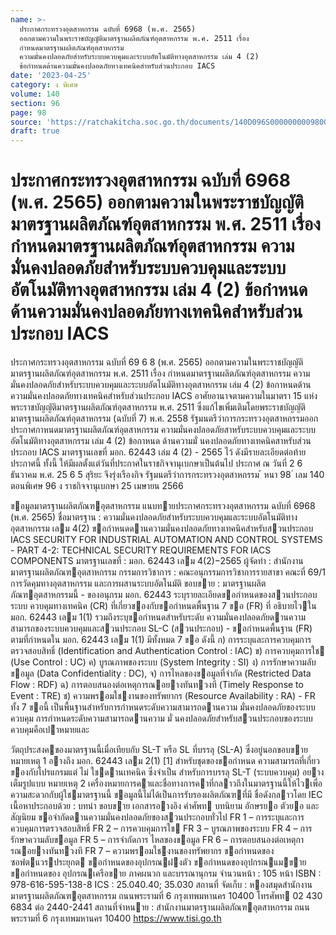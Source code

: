 ```yaml
---
name: >-
  ประกาศกระทรวงอุตสาหกรรม ฉบับที่ 6968 (พ.ศ. 2565)
  ออกตามความในพระราชบัญญัติมาตรฐานผลิตภัณฑ์อุตสาหกรรม พ.ศ. 2511 เรื่อง
  กำหนดมาตรฐานผลิตภัณฑ์อุตสาหกรรม
  ความมั่นคงปลอดภัยสำหรับระบบควบคุมและระบบอัตโนมัติทางอุตสาหกรรม เล่ม 4 (2)
  ข้อกำหนดด้านความมั่นคงปลอดภัยทางเทคนิคสำหรับส่วนประกอบ IACS
date: '2023-04-25'
category: ง พิเศษ
volume: 140
section: 96
page: 98
source: 'https://ratchakitcha.soc.go.th/documents/140D096S0000000009800.pdf'
draft: true
---
```


# ประกาศกระทรวงอุตสาหกรรม ฉบับที่ 6968 (พ.ศ. 2565) ออกตามความในพระราชบัญญัติมาตรฐานผลิตภัณฑ์อุตสาหกรรม พ.ศ. 2511 เรื่อง กำหนดมาตรฐานผลิตภัณฑ์อุตสาหกรรม ความมั่นคงปลอดภัยสำหรับระบบควบคุมและระบบอัตโนมัติทางอุตสาหกรรม เล่ม 4 (2) ข้อกำหนดด้านความมั่นคงปลอดภัยทางเทคนิคสำหรับส่วนประกอบ IACS

ประกาศกระทรวงอุตสาหกรรม ฉบับที่ 69 6 8 (พ.ศ. 2565) ออกตามความในพระราชบัญญัติมาตรฐานผลิตภัณฑ์อุตสาหกรรม พ.ศ. 2511 เรื่อง กำหนดมาตรฐานผลิตภัณฑ์อุตสาหกรรม ความมั่นคงปลอดภัยสำหรับระบบควบคุมและระบบอัตโนมัติทางอุตสาหกรรม เล่ม 4 (2) ข้อกาหนดด้านความมั่นคงปลอดภัยทางเทคนิคสำหรับส่วนประกอบ IACS อาศัยอานาจตามความในมาตรา 15 แห่งพระราชบัญญัติมาตรฐานผลิตภัณฑ์อุตสาหกรรม พ.ศ. 2511 ซึ่งแก้ไขเพิ่มเติมโดยพระราชบัญญัติมาตรฐานผลิตภัณฑ์อุตสาหกรรม (ฉบับที่ 7) พ.ศ. 2558 รัฐมนตรีว่าการกระทรวงอุตสาหกรรมออกประกาศกาหนดมาตรฐานผลิตภัณฑ์อุตสาหกรรม ความมั่นคงปลอดภัยสาหรับระบบควบคุมและระบบอัตโนมัติทางอุตสาหกรรม เล่ม 4 (2) ข้อกาหนด ด้านความมั่ นคงปลอดภัยทางเทคนิคสาหรับส่วนประกอบ IACS มาตรฐานเลขที่ มอก. 62443 เล่ม 4 (2) - 2565 ไว้ ดังมีรายละเอียดต่อท้ายประกาศนี้ ทั้งนี้ ให้มีผลตั้งแต่วันที่ประกาศในราชกิจจานุเบกษาเป็นต้นไป ประกาศ ณ วันที่ 2 6 ธันวาคม พ.ศ. 25 6 5 สุริยะ จึงรุ่งเรืองกิจ รัฐมนตรีว่าการกระทรวงอุตสาหกรรม ้ หนา 98 ่ เลม 140 ตอนพิเศษ 96 ง ราชกิจจานุเบกษา 25 เมษายน 2566

ขอมูลมาตรฐานผลิตภัณฑอุตสาหกรรม แนบทายประกาศกระทรวงอุตสาหกรรม ฉบับที่ 6968 (พ.ศ. 2565) ชื่อมาตรฐาน : ความมั่นคงปลอดภัยสําหรับระบบควบคุมและระบบอัตโนมัติทางอุตสาหกรรม เลม 4(2) ขอกําหนดดานความมั่นคงปลอดภัยทางเทคนิคสําหรับสวนประกอบ IACS SECURITY FOR INDUSTRIAL AUTOMATION AND CONTROL SYSTEMS - PART 4-2: TECHNICAL SECURITY REQUIREMENTS FOR IACS COMPONENTS มาตรฐานเลขที่ : มอก. 62443 เลม 4(2)−2565 ผู้จัดทํา : สํานักงานมาตรฐานผลิตภัณฑอุตสาหกรรม กรรมการวิชาการ : คณะอนุกรรมการวิชาการรายสาขา คณะที่ 69/1 การวัดคุมทางอุตสาหกรรม และการผสานระบบอัตโนมัติ ขอบขาย : มาตรฐานผลิตภัณฑอุตสาหกรรมนี้ - ของอนุกรม มอก. 62443 ระบุรายละเอียดขอกําหนดของสวนประกอบระบบ ควบคุมทางเทคนิค (CR) ที่เกี่ยวของกับขอกําหนดพื้นฐาน 7 ขอ (FR) ที่ อธิบายไวใน มอก. 62443 เลม 1(1) รวมถึงระบุขอกําหนดสําหรับระดับ ความมั่นคงปลอดภัยดานความสามารถของระบบควบคุมและสวนประกอบ SL-C (สวนประกอบ) - ขอกําหนดพื้นฐาน (FR) ตามที่กําหนดใน มอก. 62443 เลม 1(1) มีทั้งหมด 7 ขอ ดังนี้ ก) การระบุและการควบคุมการตรวจสอบสิทธิ์ (Identification and Authentication Control : IAC) ข) การควบคุมการใช (Use Control : UC) ค) บูรณภาพของระบบ (System Integrity : SI) ง) การรักษาความลับขอมูล (Data Confidentiality : DC), จ) การไหลของขอมูลที่จํากัด (Restricted Data Flow : RDF) ฉ) การตอบสนองต่อเหตุการณอยางทันทวงที (Timely Response to Event : TRE) ช) ความพรอมใชงานของทรัพยากร (Resource Availability : RA) - FR ทั้ง 7 ขอนี้ เป็นพื้นฐานสําหรับการกําหนดระดับความสามารถดานความ มั่นคงปลอดภัยของระบบควบคุม การกําหนดระดับความสามารถดานความ มั่ นคงปลอดภัยสําหรับสวนประกอบของระบบควบคุมคือเปาหมายและ

วัตถุประสงคของมาตรฐานนี้เมื่อเทียบกับ SL-T หรือ SL ที่บรรลุ (SL-A) ซึ่งอยู่นอกขอบขาย หมายเหตุ 1 อางถึง มอก. 62443 เลม 2(1) [1] สําหรับชุดของขอกําหนด ความสามารถที่เกี่ยวของกับโปรแกรมแต่ ไม่ ใชดานเทคนิค ซึ่งจําเป็น สําหรับการบรรลุ SL-T (ระบบควบคุม) อยางเต็มรูปแบบ หมายเหตุ 2 เครื่องหมายการคาและชื่อทางการคาที่กลาวถึงในมาตรฐานนี้ให้ไวเพื่อ ความสะดวกกับผู้ใชมาตรฐานนี้ ขอมูลนี้ไม่ได้เป็นการรับรองผลิตภัณฑที่มี ชื่อดังกลาวโดย IEC เนื้อหาประกอบด้วย : บทนํา ขอบขาย เอกสารอางอิง คําศัพท บทนิยาม อักษรยอ ตัวยอ และ สัญนิยม ขอจํากัดดานความมั่นคงปลอดภัยของสวนประกอบทั่วไป FR 1 – การระบุและการควบคุมการตรวจสอบสิทธิ์ FR 2 – การควบคุมการใช FR 3 – บูรณภาพของระบบ FR 4 – การรักษาความลับขอมูล FR 5 – การจํากัดการ ไหลของขอมูล FR 6 – การตอบสนองต่อเหตุการณอยางทันทวงที FR 7 – ความพรอมใชงานของทรัพยากร ขอกําหนดของซอฟตแวรประยุกต ขอกําหนดของอุปกรณฝงตัว ขอกําหนดของอุปกรณแมขาย ขอกําหนดของ อุปกรณเครือขาย ภาคผนวก และบรรณานุกรม จํานวนหน้า : 105 หน้า ISBN : 978-616-595-138-8 ICS : 25.040.40; 35.030 สถานที่ จัดเก็บ : หองสมุดสํานักงานมาตรฐานผลิตภัณฑอุตสาหกรรม ถนนพระรามที่ 6 กรุงเทพมหานคร 10400 โทรศัพท 02 430 6834 ต่อ 2440-2441 สถานที่จําหนาย : สํานักงานมาตรฐานผลิตภัณฑอุตสาหกรรม ถนนพระรามที่ 6 กรุงเทพมหานคร 10400 https://www.tisi.go.th
